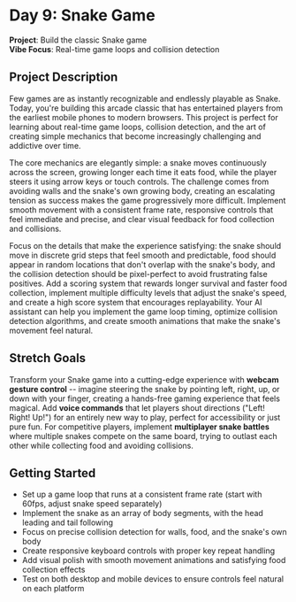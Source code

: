 # Day 9: Snake Game

**Project**: Build the classic Snake game  
**Vibe Focus**: Real-time game loops and collision detection

## Project Description

Few games are as instantly recognizable and endlessly playable as Snake. Today, you're building this arcade classic that has entertained players from the earliest mobile phones to modern browsers. This project is perfect for learning about real-time game loops, collision detection, and the art of creating simple mechanics that become increasingly challenging and addictive over time.

The core mechanics are elegantly simple: a snake moves continuously across the screen, growing longer each time it eats food, while the player steers it using arrow keys or touch controls. The challenge comes from avoiding walls and the snake's own growing body, creating an escalating tension as success makes the game progressively more difficult. Implement smooth movement with a consistent frame rate, responsive controls that feel immediate and precise, and clear visual feedback for food collection and collisions.

Focus on the details that make the experience satisfying: the snake should move in discrete grid steps that feel smooth and predictable, food should appear in random locations that don't overlap with the snake's body, and the collision detection should be pixel-perfect to avoid frustrating false positives. Add a scoring system that rewards longer survival and faster food collection, implement multiple difficulty levels that adjust the snake's speed, and create a high score system that encourages replayability. Your AI assistant can help you implement the game loop timing, optimize collision detection algorithms, and create smooth animations that make the snake's movement feel natural.

## Stretch Goals

Transform your Snake game into a cutting-edge experience with **webcam gesture control** -- imagine steering the snake by pointing left, right, up, or down with your finger, creating a hands-free gaming experience that feels magical. Add **voice commands** that let players shout directions ("Left! Right! Up!") for an entirely new way to play, perfect for accessibility or just pure fun. For competitive players, implement **multiplayer snake battles** where multiple snakes compete on the same board, trying to outlast each other while collecting food and avoiding collisions.

## Getting Started

- Set up a game loop that runs at a consistent frame rate (start with 60fps, adjust snake speed separately)
- Implement the snake as an array of body segments, with the head leading and tail following
- Focus on precise collision detection for walls, food, and the snake's own body
- Create responsive keyboard controls with proper key repeat handling
- Add visual polish with smooth movement animations and satisfying food collection effects
- Test on both desktop and mobile devices to ensure controls feel natural on each platform
